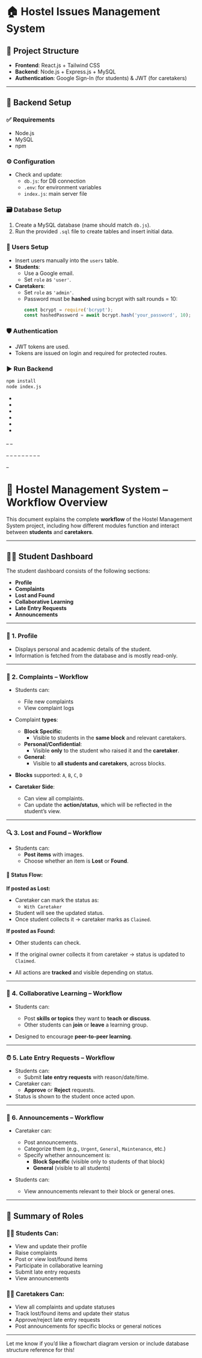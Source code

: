 # 🏠 Hostel Issues Management System

## 📁 Project Structure

- **Frontend**: React.js + Tailwind CSS
- **Backend**: Node.js + Express.js + MySQL
- **Authentication**: Google Sign-In (for students) & JWT (for caretakers)

---

## 🔧 Backend Setup

### ✅ Requirements
- Node.js
- MySQL
- npm

### ⚙️ Configuration
- Check and update:
  - `db.js`: for DB connection
  - `.env`: for environment variables
  - `index.js`: main server file

### 🗃️ Database Setup
1. Create a MySQL database (name should match `db.js`).
2. Run the provided `.sql` file to create tables and insert initial data.

### 👥 Users Setup
- Insert users manually into the `users` table.
- **Students**:
  - Use a Google email.
  - Set `role` as `'user'`.
- **Caretakers**:
  - Set `role` as `'admin'`.
  - Password must be **hashed** using bcrypt with salt rounds = 10:
    ```js
    const bcrypt = require('bcrypt');
    const hashedPassword = await bcrypt.hash('your_password', 10);
    ```

### 🛡️ Authentication
- JWT tokens are used.
- Tokens are issued on login and required for protected routes.

### ▶️ Run Backend

```bash
npm install
node index.js
```

-
-
-
-
-
-
_
_

_
_
_
_
_
_
_
_
_

_



# 🔄 Hostel Management System – Workflow Overview

This document explains the complete **workflow** of the Hostel Management System project, including how different modules function and interact between **students** and **caretakers**.

---

## 🧑‍🎓 Student Dashboard

The student dashboard consists of the following sections:

- **Profile**
- **Complaints**
- **Lost and Found**
- **Collaborative Learning**
- **Late Entry Requests**
- **Announcements**

---

### 📇 1. Profile

- Displays personal and academic details of the student.
- Information is fetched from the database and is mostly read-only.

---

### 📝 2. Complaints – Workflow

- Students can:
  - File new complaints
  - View complaint logs
- Complaint **types**:
  - **Block Specific**:
    - Visible to students in the **same block** and relevant caretakers.
  - **Personal/Confidential**:
    - Visible **only** to the student who raised it and the **caretaker**.
  - **General**:
    - Visible to **all students and caretakers**, across blocks.

- **Blocks** supported: `A`, `B`, `C`, `D`
- **Caretaker Side**:
  - Can view all complaints.
  - Can update the **action/status**, which will be reflected in the student’s view.

---

### 🔍 3. Lost and Found – Workflow

- Students can:
  - **Post items** with images.
  - Choose whether an item is **Lost** or **Found**.

#### 🔄 Status Flow:

**If posted as Lost:**
- Caretaker can mark the status as:
  - `With Caretaker`
- Student will see the updated status.
- Once student collects it → caretaker marks as `Claimed`.

**If posted as Found:**
- Other students can check.
- If the original owner collects it from caretaker → status is updated to `Claimed`.

- All actions are **tracked** and visible depending on status.

---

### 🤝 4. Collaborative Learning – Workflow

- Students can:
  - Post **skills or topics** they want to **teach or discuss**.
  - Other students can **join** or **leave** a learning group.

- Designed to encourage **peer-to-peer learning**.

---

### ⏰ 5. Late Entry Requests – Workflow

- Students can:
  - Submit **late entry requests** with reason/date/time.
- Caretaker can:
  - **Approve** or **Reject** requests.
- Status is shown to the student once acted upon.

---

### 📢 6. Announcements – Workflow

- Caretaker can:
  - Post announcements.
  - Categorize them (e.g., `Urgent`, `General`, `Maintenance`, etc.)
  - Specify whether announcement is:
    - **Block Specific** (visible only to students of that block)
    - **General** (visible to all students)

- Students can:
  - View announcements relevant to their block or general ones.

---

## 🔁 Summary of Roles

### 👨‍🎓 Students Can:
- View and update their profile
- Raise complaints
- Post or view lost/found items
- Participate in collaborative learning
- Submit late entry requests
- View announcements

### 🧑‍💼 Caretakers Can:
- View all complaints and update statuses
- Track lost/found items and update their status
- Approve/reject late entry requests
- Post announcements for specific blocks or general notices

---

Let me know if you’d like a flowchart diagram version or include database structure reference for this!
